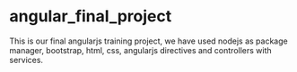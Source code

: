 # angular_final_project
This is our final angularjs training project, we have used nodejs as package manager, bootstrap, html, css, angularjs directives and controllers with services.

